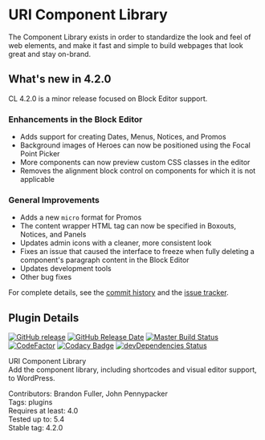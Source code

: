 # URI Component Library

The Component Library exists in order to standardize the look and feel of web elements, and make it fast and simple to build webpages that look great and stay on-brand.

## What's new in 4.2.0

CL 4.2.0 is a minor release focused on Block Editor support.

### Enhancements in the Block Editor
* Adds support for creating Dates, Menus, Notices, and Promos
* Background images of Heroes can now be positioned using the Focal Point Picker
* More components can now preview custom CSS classes in the editor
* Removes the alignment block control on components for which it is not applicable

### General Improvements
* Adds a new `micro` format for Promos
* The content wrapper HTML tag can now be specified in Boxouts, Notices, and Panels
* Updates admin icons with a cleaner, more consistent look
* Fixes an issue that caused the interface to freeze when fully deleting a component's paragraph content in the Block Editor
* Updates development tools
* Other bug fixes

For complete details, see the [commit history](https://github.com/uriweb/uri-component-library/pull/197/commits) and the [issue tracker](https://github.com/uriweb/uri-component-library/issues).

## Plugin Details

[![GitHub release](https://img.shields.io/github/release/uriweb/uri-component-library.svg)](https://github.com/uriweb/uri-component-library/releases/latest)
[![GitHub Release Date](https://img.shields.io/github/release-date/uriweb/uri-component-library.svg)](https://github.com/uriweb/uri-component-library/releases/latest)
[![Master Build Status](https://travis-ci.com/uriweb/uri-component-library.svg?branch=master "Master build status")](https://travis-ci.com/uriweb/uri-component-library)
[![CodeFactor](https://www.codefactor.io/repository/github/uriweb/uri-component-library/badge/master)](https://www.codefactor.io/repository/github/uriweb/uri-component-library/overview/master)
[![Codacy Badge](https://img.shields.io/codacy/grade/043fca0aa28b4b2db799d5daacf2d27d.svg)](https://www.codacy.com/app/uriweb/uri-component-library?utm_source=github.com&amp;utm_medium=referral&amp;utm_content=uriweb/uri-component-library&amp;utm_campaign=Badge_Grade)
[![devDependencies Status](https://david-dm.org/uriweb/uri-component-library/dev-status.svg)](https://david-dm.org/uriweb/uri-component-library?type=dev)

URI Component Library  
Add the component library, including shortcodes and visual editor support, to WordPress.  

Contributors: Brandon Fuller, John Pennypacker  
Tags: plugins  
Requires at least: 4.0  
Tested up to: 5.4  
Stable tag: 4.2.0  

